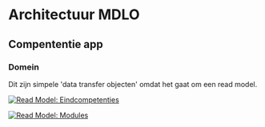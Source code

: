 # Architectuur MDLO

## Compententie app

### Domein

Dit zijn simpele 'data transfer objecten' omdat het gaat om een read model.

[![Read Model: Eindcompetenties](https://app.lucidchart.com/publicSegments/view/4197ff77-f19b-4dfb-9c4a-02c5597e583b/image.png)](https://app.lucidchart.com/documents/view/a22d92d3-4976-48d2-887a-fe82c95522b8)

[![Read Model: Modules](https://app.lucidchart.com/publicSegments/view/4787264c-7b7f-4ba4-b28f-7e76fdf3dd23/image.png)](https://app.lucidchart.com/documents/view/4762a1f5-baf8-46a5-8f43-7bc4f8c20ad7)
